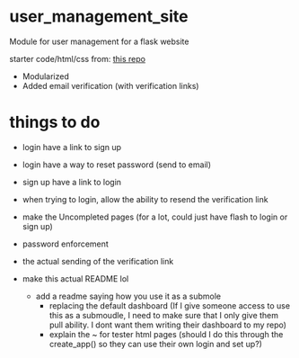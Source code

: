 # user_management_site
Module for user management for a flask website

starter code/html/css from: [this repo](https://github.com/PrettyPrinted/youtube_video_code/tree/master/2017/03/03/Build%20a%20User%20Login%20System%20With%20Flask-Login%2C%20Flask-WTForms%2C%20Flask-Bootstrap%2C%20and%20Flask-SQLAlchemy/building_user_login_system/finish)
- Modularized
- Added email verification (with verification links)

# things to do
- login have a link to sign up
- login have a way to reset password (send to email)
- sign up have a link to login
- when trying to login, allow the ability to resend the verification link
- make the Uncompleted pages (for a lot, could just have flash to login or sign up)

- password enforcement
- the actual sending of the verification link
- make this actual README lol
    - add a readme saying how you use it as a submole
		- replacing the default dashboard (If I give someone access to use this as a submoudle, I need to make sure that I only give them pull ability. I dont want them writing their dashboard to my repo)
        - explain the ~ for tester html pages (should I do this through the create_app() so they can use their own login and set up?)